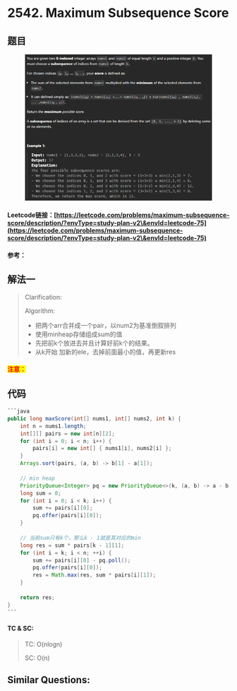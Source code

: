 # 2542. Maximum Subsequence Score

## 题目

<figure><img src="../../.gitbook/assets/image (200).png" alt=""><figcaption></figcaption></figure>

#### Leetcode链接：[https://leetcode.com/problems/maximum-subsequence-score/description/?envType=study-plan-v2\&envId=leetcode-75](https://leetcode.com/problems/maximum-subsequence-score/description/?envType=study-plan-v2\&envId=leetcode-75)

#### 参考：

## 解法一

> Clarification:&#x20;
>
> Algorithm:&#x20;
>
> * 把两个arr合并成一个pair，以num2为基准倒叙排列
> * 使用minheap存储组成sum的值
> * 先把前k个放进去并且计算好前k个的结果。
> * 从k开始 加新的ele，去掉前面最小的值，再更新res

#### <mark style="color:red;">注意：</mark>

## 代码

````java
```java
public long maxScore(int[] nums1, int[] nums2, int k) {
    int n = nums1.length;
    int[][] pairs = new int[n][2];
    for (int i = 0; i < n; i++) {
        pairs[i] = new int[] { nums1[i], nums2[i] };
    }
    Arrays.sort(pairs, (a, b) -> b[1] - a[1]);

    // min heap
    PriorityQueue<Integer> pq = new PriorityQueue<>(k, (a, b) -> a - b);
    long sum = 0;
    for (int i = 0; i < k; i++) {
        sum += pairs[i][0];
        pq.offer(pairs[i][0]);
    }

    // 当前sum只有k个，那么k - 1就是其对应的min
    long res = sum * pairs[k - 1][1];
    for (int i = k; i < n; ++i) {
        sum += pairs[i][0] - pq.poll();
        pq.offer(pairs[i][0]);
        res = Math.max(res, sum * pairs[i][1]);
    }

    return res;
}
```
````

#### TC & SC:&#x20;

> TC: O(nlogn)
>
> SC: O(n)

## **Similar Questions:**&#x20;
